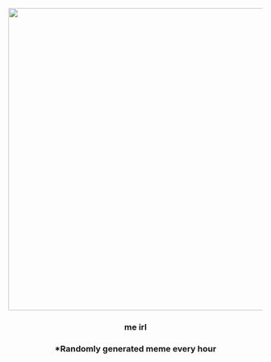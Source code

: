 <p align="center">
        <img src="https://i.redd.it/5bcq0pvm4iq81.jpg" width="600" height="600">
        </p>
        <h3 align="center">me irl</h3>
        <h3 align="center">*Randomly generated meme every hour</h3>
    